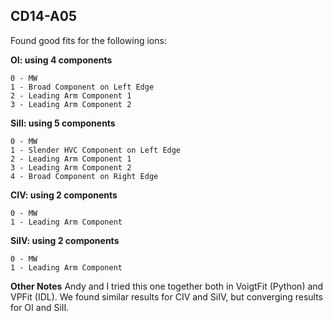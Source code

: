 ## CD14-A05

Found good fits for the following ions:

**OI: using 4 components**
```
0 - MW
1 - Broad Component on Left Edge
2 - Leading Arm Component 1
3 - Leading Arm Component 2
```
**SiII: using 5 components**
```
0 - MW
1 - Slender HVC Component on Left Edge
2 - Leading Arm Component 1
3 - Leading Arm Component 2
4 - Broad Component on Right Edge
```
**CIV: using 2 components**
```
0 - MW
1 - Leading Arm Component
```
**SiIV: using 2 components**
```
0 - MW
1 - Leading Arm Component
```

**Other Notes**
Andy and I tried this one together both in VoigtFit (Python) and VPFit (IDL). We found similar results for CIV and SiIV, but converging results for OI and SiII. 